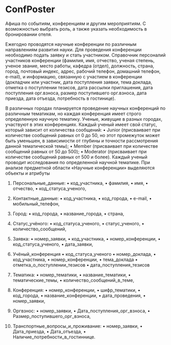 # ConfPoster
Афиша по событиям, конференциям и другим мероприятиям. С возможностью выбрать роль, а также указать необходимость в бронировании отеля.

Ежегодно проводятся научные конференции по различным направлениям развития науки. Для проведения конференции необходимо подать заявку и стать участником. Справочник персоналий участников конференции (фамилия, имя, отчество, ученая степень, ученое звание, место работы, кафедра (отдел), должность, страна, город, почтовый индекс, адрес, рабочий телефон, домашний телефон, e-mail), и информацию, связанную с участием в конференции (докладчик или участник, дата поступления заявки, тема доклада, отметка о поступлении тезисов, дата рассылки приглашения, дата поступления орг.взноса, размер поступившего орг.взноса, дата приезда, дата отъезда, потребность в гостинице).

В различных городах планируется проведение научных конференций по различным тематикам, но каждая конференция имеет строго определенную научную тематику. Ученые, живущие в разных городах, участвуют в этих конференциях.
Каждый ученый имеет свой статус, который зависит от количества сообщений:
•	Junior (присваивает при количестве сообщений равных от 0 до 50, но этот промежуток может быть уменьшен, в зависимости от глубины и точности рассмотрения данной тематической темы);
•	Member (присваивает при количестве сообщений равных от 50 до 500);
•	Moderator (присваивает при количестве сообщений равных от 500 и более).
Каждый ученый проводит исследования по определенной научной тематике.
При анализе предметной области «Научные конференции» выделяются объекты и атрибуты

1. Персональные_данные:
•	код_участника,
•	фамилия,
•	имя,
•	отчество,
•	код_статуса_ученого,

2. Контактные_данные:
•	код_участника,
• код_города,
•	e-mail,
•	мобильный_телефон,

3. Город:
•	код_города,
•	название_города,
•	страна,

4. Статус_учёного:
•	код_статуса_ученого,
•	статус_ученого,
•	количество_сообщений,

5. Заявка:
•	номер_заявки,
•	код_участника,
•	номер_конференции,
• код_статуса_ученого,
• дата_заявки,


6. Учёный_конференция
•	код_статуса_ученого
•	номер_доклада,
•	код_участника,
•	номер_конференции,
• тема_доклада
• отметка_о_поступлении_тезисов
• дата_поступления_тезисов

7. Тематика:
•	номер_тематики,
•	название_тематики,
•	тематические_темы,
•	количество_сообщений_в_теме,

8. Конференция:
•	номер_конференции,
•	шифр_тематики,
•	код_города,
•	название_конференции,
•	дата_проведения,
•	номер_заявки,

9. Оргвзнос:
•	номер_заявки,
•	Дата_поступления_орг_взноса,
•	Размер_поступившего_орг_взноса,

10. Транспортные_вопросы_и_проживание:
•	номер_заявки,
•	Дата_приезда,
•	Дата_отъезда,
•	Наличие_потребности_в_гостиннице.
